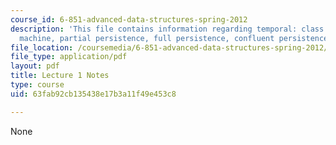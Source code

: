 ```yaml
---
course_id: 6-851-advanced-data-structures-spring-2012
description: 'This file contains information regarding temporal: class overview, pointer
  machine, partial persistence, full persistence, confluent persistence, functional.'
file_location: /coursemedia/6-851-advanced-data-structures-spring-2012/63fab92cb135438e17b3a11f49e453c8_MIT6_851S12_Lec1.pdf
file_type: application/pdf
layout: pdf
title: Lecture 1 Notes
type: course
uid: 63fab92cb135438e17b3a11f49e453c8

---
```

None
